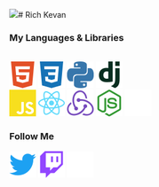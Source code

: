 <img src="./media/avatar.svg" width="600" display="inline"># Rich Kevan

### My Languages & Libraries
<br><img src="./media/html5.svg" width="48" display="inline">
<img src="./media/css3.svg" width="48" display="inline">
<img src="./media/python.svg" width="48" display="inline">
<img src="./media/django.svg" width="48" display="inline"> <br>
<img src="./media/javascript.svg" width="48" display="inline">
<img src="./media/react.svg" width="48" display="inline">
<img src="./media/redux.svg" width="48" display="inline">
<img src="./media/nodedotjs.svg" width="48" display="inline">
<img src="./media/express.svg" width="48" display="inline">

### Follow Me
[<img src="./media/twitter.svg" width="48">](https://twitter.com/intent/follow?screen_name=richkevan)
[<img src="./media/twitch.svg" width="48">](https://www.twitch.tv/richkevan)
[<img src="./media/devdotto.svg" width="48">](https://dev.to/richkevan)

